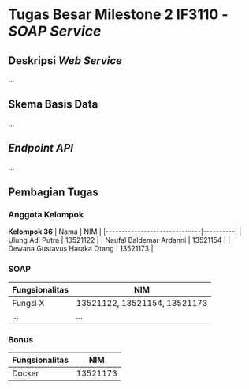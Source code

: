 # Tugas Besar Milestone 2 IF3110 - _SOAP Service_

## Deskripsi _Web Service_
...

## Skema Basis Data
...
   
## _Endpoint API_
...

## Pembagian Tugas

### Anggota Kelompok
**Kelompok 36**
| Nama                         | NIM      |
|------------------------------|----------|
| Ulung Adi Putra              | 13521122 |
| Naufal Baldemar Ardanni      | 13521154 |
| Dewana Gustavus Haraka Otang | 13521173 |

### SOAP

| Fungsionalitas                |           NIM                 |
|-------------------------------|-------------------------------|
| Fungsi X                      | 13521122, 13521154, 13521173  |
| ...                           | ...                           | 

### Bonus
| Fungsionalitas                |           NIM                 |
|-------------------------------|-------------------------------|
|Docker                         | 13521173                      |